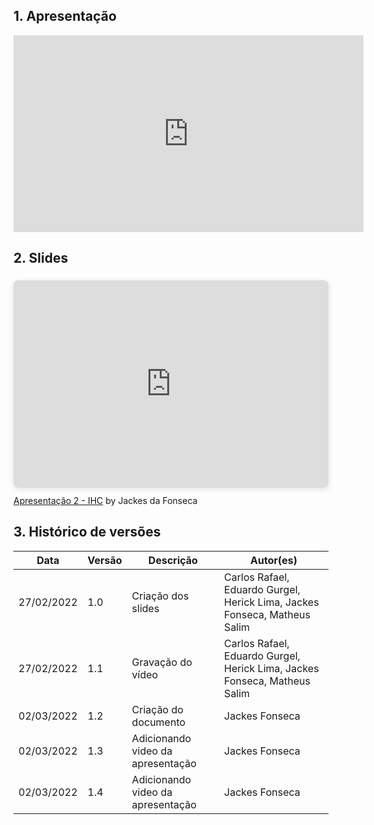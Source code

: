 ## 1. Apresentação

<center>
<iframe width="560" height="315" src="https://www.youtube.com/embed/3rCXoWq6BoM" title="YouTube video player" frameborder="0" allow="accelerometer; autoplay; clipboard-write; encrypted-media; gyroscope; picture-in-picture" allowfullscreen></iframe>
</center>

## 2. Slides

<div style="position: relative; width: 100%; height: 0; padding-top: 56.2500%;
 padding-bottom: 48px; box-shadow: 0 2px 8px 0 rgba(63,69,81,0.16); margin-top: 1.6em; margin-bottom: 0.9em; overflow: hidden;
 border-radius: 8px; will-change: transform;">
  <iframe loading="lazy" style="position: absolute; width: 100%; height: 100%; top: 0; left: 0; border: none; padding: 0;margin: 0;"
    src="https:&#x2F;&#x2F;www.canva.com&#x2F;design&#x2F;DAE5YeEsdrY&#x2F;view?embed" allowfullscreen="allowfullscreen" allow="fullscreen">
  </iframe>
</div>
<a href="https:&#x2F;&#x2F;www.canva.com&#x2F;design&#x2F;DAE5YeEsdrY&#x2F;view?utm_content=DAE5YeEsdrY&amp;utm_campaign=designshare&amp;utm_medium=embeds&amp;utm_source=link" target="_blank" rel="noopener">Apresentação 2 - IHC</a> by Jackes da Fonseca

<p></p>

## 3. Histórico de versões

| Data       | Versão | Descrição                         | Autor(es)                                                                 |
| ---------- | ------ | --------------------------------- | ------------------------------------------------------------------------- |
| 27/02/2022 | 1.0    | Criação dos slides                | Carlos Rafael, Eduardo Gurgel, Herick Lima, Jackes Fonseca, Matheus Salim |
| 27/02/2022 | 1.1    | Gravação do vídeo                 | Carlos Rafael, Eduardo Gurgel, Herick Lima, Jackes Fonseca, Matheus Salim |
| 02/03/2022 | 1.2    | Criação do documento              | Jackes Fonseca                                                            |
| 02/03/2022 | 1.3    | Adicionando video da apresentação | Jackes Fonseca                                                            |
| 02/03/2022 | 1.4    | Adicionando video da apresentação | Jackes Fonseca                                                            |
